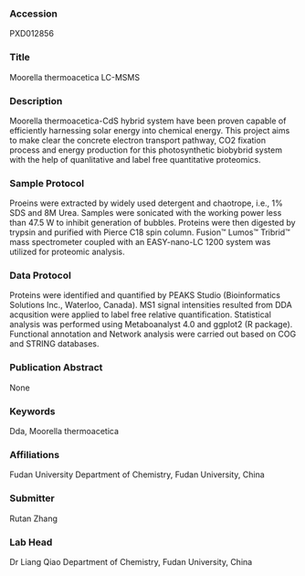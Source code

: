 ### Accession
PXD012856

### Title
Moorella thermoacetica LC-MSMS

### Description
Moorella thermoacetica-CdS hybrid system have been proven capable of efficiently harnessing solar energy into chemical energy. This project aims to make clear the concrete electron transport pathway, CO2 fixation process and energy production for this photosynthetic biobybrid system with the help of quanlitative and label free quantitative proteomics.

### Sample Protocol
Proeins were extracted by widely used detergent and chaotrope, i.e., 1% SDS and 8M Urea. Samples were sonicated with the working power less than 47.5 W to inhibit generation of bubbles. Proteins were then digested by trypsin and purified with Pierce C18 spin column. Fusion™ Lumos™ Tribrid™ mass spectrometer coupled with an EASY-nano-LC 1200 system was utilized for proteomic analysis.

### Data Protocol
Proteins were identified and quantified by PEAKS Studio (Bioinformatics Solutions Inc., Waterloo, Canada). MS1 signal intensities resulted from DDA acqusition were applied to label free relative quantification. Statistical analysis was performed using Metaboanalyst 4.0 and ggplot2 (R package). Functional annotation and Network analysis were carried out based on COG and STRING databases.

### Publication Abstract
None

### Keywords
Dda, Moorella thermoacetica

### Affiliations
Fudan University
Department of Chemistry, Fudan University, China

### Submitter
Rutan Zhang

### Lab Head
Dr Liang Qiao
Department of Chemistry, Fudan University, China


